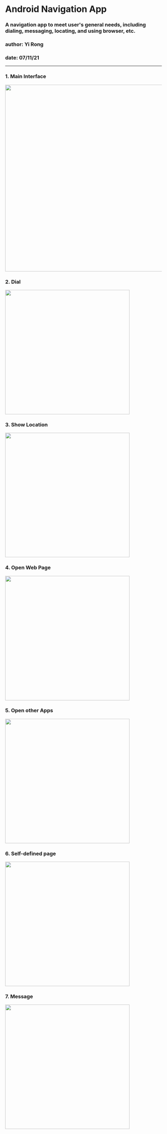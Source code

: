 # Android Navigation App
### A navigation app to meet user's general needs, including dialing, messaging, locating, and using browser, etc.


### author: Yi Rong
### date: 07/11/21
---
### 1. Main Interface

<img src="media/image1.png" width = "600" align="center">

### 2. Dial

<img src="media/image2.png" width = "400" align="center">

### 3. Show Location

<img src="media/image3.png" width = "400" align="center">

### 4. Open Web Page

<img src="media/image4.png" width = "400" align="center">

### 5. Open other Apps

<img src="media/image5.png" width = "400" align="center">

### 6. Self-defined page

<img src="media/image6.png" width = "400" align="center">

### 7. Message

<img src="media/image7.png" width = "400" align="center">


